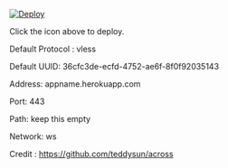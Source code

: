 [![Deploy](https://www.herokucdn.com/deploy/button.png)](https://dashboard.heroku.com/new?template=https://github.com/ggrwsd/xray-heroku)

Click the icon above to deploy.

Default Protocol : vless

Default UUID: 36cfc3de-ecfd-4752-ae6f-8f0f92035143

Address: appname.herokuapp.com

Port: 443

Path: keep this empty

Network: ws

Credit : https://github.com/teddysun/across
